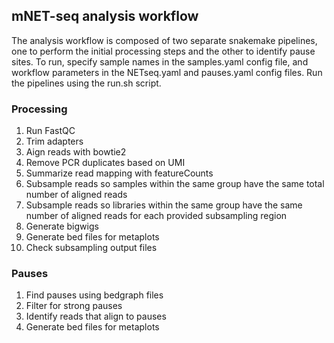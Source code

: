 ## mNET-seq analysis workflow

The analysis workflow is composed of two separate snakemake pipelines, one
to perform the initial processing steps and the other to identify pause
sites. To run, specify sample names in the samples.yaml config file, and
workflow parameters in the NETseq.yaml and pauses.yaml config files. Run
the pipelines using the run.sh script.

### Processing

1. Run FastQC
1. Trim adapters
2. Aign reads with bowtie2
3. Remove PCR duplicates based on UMI
4. Summarize read mapping with featureCounts
4. Subsample reads so samples within the same group have the same total
   number of aligned reads
5. Subsample reads so libraries within the same group have the same number
   of aligned reads for each provided subsampling region
6. Generate bigwigs
6. Generate bed files for metaplots
7. Check subsampling output files

### Pauses

1. Find pauses using bedgraph files
2. Filter for strong pauses
3. Identify reads that align to pauses
4. Generate bed files for metaplots

